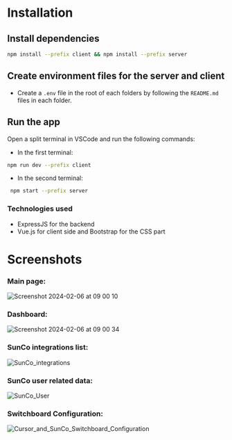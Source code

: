 # Installation

## Install dependencies

```bash
npm install --prefix client && npm install --prefix server
```

## Create environment files for the server and client

- Create a `.env` file in the root of each folders by following the `README.md` files in each folder.

## Run the app

Open a split terminal in VSCode and run the following commands:

- In the first terminal:

```bash
npm run dev --prefix client
```

- In the second terminal:

```bash
 npm start --prefix server
```

### Technologies used

- ExpressJS for the backend
- Vue.js for client side and Bootstrap for the CSS part

# Screenshots

### Main page:

![Screenshot 2024-02-06 at 09 00 10](https://github.com/rbonnefille/suncoBackend/assets/60104678/5351e90a-9200-410e-a904-f64770289447)

### Dashboard:

![Screenshot 2024-02-06 at 09 00 34](https://github.com/rbonnefille/suncoBackend/assets/60104678/8d191df8-fce4-48c7-80e4-76de723ba2c4)

### SunCo integrations list:

![SunCo_integrations](https://github.com/rbonnefille/suncoBackend/assets/60104678/66f8abec-76bb-4ce2-a036-741c693b07c1)

### SunCo user related data:

![SunCo_User](https://github.com/rbonnefille/suncoBackend/assets/60104678/c42b76c6-479e-4d26-964f-668015d0acb8)

### Switchboard Configuration:

![Cursor_and_SunCo_Switchboard_Configuration](https://github.com/rbonnefille/suncoBackend/assets/60104678/4ecb4a0f-06a9-4c0d-b7dd-eae7ea82d4eb)
